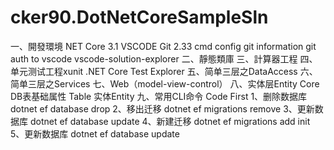 # cker90.DotNetCoreSampleSln
一、開發環境
NET Core 3.1
VSCODE
Git 2.33
cmd config git information
git auth to vscode 
vscode-solution-explorer
二、靜態類庫
三、計算器工程
四、单元测试工程xunit  .NET Core Test Explorer
五、简单三层之DataAccess
六、简单三层之Services
七、Web（model-view-control）
八、实体层Entity
Core DB表基础属性
Table 实体Entity
九、常用CLI命令  Code First
1、删除数据库
dotnet ef database drop
2、移出迁移
dotnet ef migrations remove
3、更新数据库
dotnet ef database update
4、新建迁移
dotnet ef migrations add init
5、更新数据库
dotnet ef database update